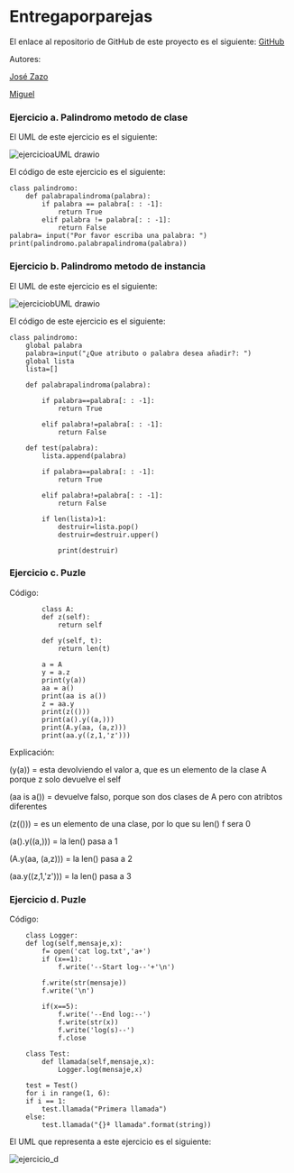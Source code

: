 # Entregaporparejas


El enlace al repositorio de GitHub de este proyecto es el siguiente: [GitHub](https://github.com/jzazooro/Entregaporparejas.git)

Autores:

[José Zazo](https://github.com/jzazooro)

[Miguel](https://github.com/migueliiin)

### Ejercicio a. Palindromo metodo de clase

El UML de este ejercicio es el siguiente:

![ejercicioaUML drawio](https://user-images.githubusercontent.com/91785177/159487858-e9b4ff43-4fda-454d-aedd-e91068a74112.png)

El código de este ejercicio es el siguiente:

```
class palindromo:
    def palabrapalindroma(palabra):
        if palabra == palabra[: : -1]:
            return True
        elif palabra != palabra[: : -1]:
            return False
palabra= input("Por favor escriba una palabra: ")
print(palindromo.palabrapalindroma(palabra))
```

### Ejercicio b. Palindromo metodo de instancia


El UML de este ejercicio es el siguiente:

![ejerciciobUML drawio](https://user-images.githubusercontent.com/91785177/159495678-9e696a52-f37d-4772-a956-efe114858127.png)

El código de este ejercicio es el siguiente:

```
class palindromo:
    global palabra
    palabra=input("¿Que atributo o palabra desea añadir?: ")
    global lista
    lista=[]

    def palabrapalindroma(palabra):

        if palabra==palabra[: : -1]:
            return True

        elif palabra!=palabra[: : -1]:
            return False

    def test(palabra):
        lista.append(palabra)

        if palabra==palabra[: : -1]:
            return True

        elif palabra!=palabra[: : -1]:
            return False

        if len(lista)>1:
            destruir=lista.pop()
            destruir=destruir.upper()

            print(destruir)
```


### Ejercicio c. Puzle
    
Código:
    
``` 
        class A: 
        def z(self): 
            return self 
    
        def y(self, t): 
            return len(t) 
    
        a = A 
        y = a.z 
        print(y(a)) 
        aa = a() 
        print(aa is a()) 
        z = aa.y 
        print(z(())) 
        print(a().y((a,))) 
        print(A.y(aa, (a,z))) 
        print(aa.y((z,1,'z'))) 
```
Explicación:

(y(a)) = esta devolviendo el valor a, que es un elemento de la clase A porque z solo devuelve el self

(aa is a()) = devuelve falso, porque son dos clases de A pero con atribtos diferentes

(z(())) = es un elemento de una clase, por lo que su len() f sera 0

(a().y((a,))) = la len() pasa a 1

(A.y(aa, (a,z))) = la len() pasa a 2

(aa.y((z,1,'z'))) = la len() pasa a 3

### Ejercicio d. Puzle
    
Código:
    
``` 
    class Logger:
    def log(self,mensaje,x):
        f= open('cat log.txt','a+')
        if (x==1):
            f.write('--Start log--'+'\n')
        
        f.write(str(mensaje))
        f.write('\n')
        
        if(x==5):
            f.write('--End log:--')
            f.write(str(x))
            f.write('log(s)--')
            f.close

    class Test:
        def llamada(self,mensaje,x):
            Logger.log(mensaje,x)

    test = Test() 
    for i in range(1, 6): 
    if i == 1: 
        test.llamada("Primera llamada") 
    else: 
        test.llamada("{}ª llamada".format(string)) 
```

El UML que representa a este ejercicio es el siguiente:


![ejercicio_d](https://user-images.githubusercontent.com/91721552/159494030-9a2ac3fd-f070-4ce6-9dec-da501e2635ca.png)

